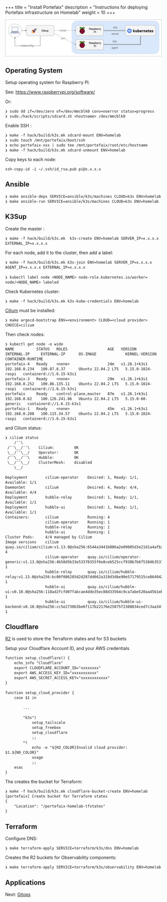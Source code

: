 +++
title = "Install Portefaix"
description = "Instructions for deploying Portefaix infrastructure on Homelab"
weight = 10
+++

<img src="/docs/images/portefaix_homelab_infra.png"
 alt="Portefaix infrastructure"
 class="mt-3 mb-3 border border-info rounded">

<a id="os"/></a>

## Operating System

Setup operating system for Raspberry PI.

See: https://www.raspberrypi.org/software/

Or:

```shell
❯ sudo dd if=/dev/zero of=/dev/mmcblk0 conv=noerror status=progress
❯ sudo./hack/scripts/sdcard.sh <hostname> /dev/mmcblk0
```

Enable SSH :

```shell
❯ make -f hack/build/k3s.mk sdcard-mount ENV=homelab
❯ sudo touch /mnt/portefaix/boot/ssh
❯ echo portefaix-xxx | sudo tee /mnt/portefaix/root/etc/hostname
❯ make -f hack/build/k3s.mk sdcard-unmount ENV=homelab
```

Copy keys to each node:

```shell
ssh-copy-id -i ~/.ssh/id_rsa.pub pi@x.x.x.x
```

## Ansible

```shell
❯ make ansible-deps SERVICE=ansible/k3s/machines CLOUD=k3s ENV=homelab
❯ make ansible-run SERVICE=ansible/k3s/machines CLOUD=k3s ENV=homelab
```

## K3Sup

Create the master :

```shell
❯ make -f hack/build/k3s.mk  k3s-create ENV=homelab SERVER_IP=x.x.x.x EXTERNAL_IP=x.x.x.x
```

For each node, add it to the cluster, then add a label:

```shell
❯ make -f hack/build/k3s.mk k3s-join ENV=homelab SERVER_IP=x.x.x.x AGENT_IP=x.x.x.x EXTERNAL_IP=x.x.x.x

❯ kubectl label node <NODE_NAME> node-role.kubernetes.io/worker=
node/<NODE_NAME> labeled
```

Check Kubernetes cluster:

```shell
❯ make -f hack/build/k3s.mk k3s-kube-credentials ENV=homelab
```

[Cilium](https://cilium.io/) must be installed:

```shell
❯ make argocd-bootstrap ENV=<environment> CLOUD=<cloud provider> CHOICE=cilium
```

Then check nodes:

```shell
❯ kubectl get node -o wide
NAME          STATUS   ROLES                  AGE   VERSION        INTERNAL-IP     EXTERNAL-IP      OS-IMAGE             KERNEL-VERSION      CONTAINER-RUNTIME
portefaix-4   Ready    <none>                 24m   v1.26.1+k3s1   192.168.0.234   100.87.6.37      Ubuntu 22.04.2 LTS   5.15.0-1024-raspi   containerd://1.6.15-k3s1
portefaix-3   Ready    <none>                 29m   v1.26.1+k3s1   192.168.0.252   100.86.135.11    Ubuntu 22.04.2 LTS   5.15.0-1024-raspi   containerd://1.6.15-k3s1
portefaix     Ready    control-plane,master   87m   v1.26.1+k3s1   192.168.0.62    100.126.241.86   Ubuntu 22.04.2 LTS   5.15.0-60-generic   containerd://1.6.15-k3s1
portefaix-1   Ready    <none>                 45m   v1.26.1+k3s1   192.168.0.208   100.115.34.57    Ubuntu 22.04.2 LTS   5.15.0-1024-raspi   containerd://1.6.15-k3s1
```

and Cilium status:

```shell
❯ cilium status
    /¯¯\
 /¯¯\__/¯¯\    Cilium:         OK
 \__/¯¯\__/    Operator:       OK
 /¯¯\__/¯¯\    Hubble:         OK
 \__/¯¯\__/    ClusterMesh:    disabled
    \__/

Deployment        cilium-operator    Desired: 1, Ready: 1/1, Available: 1/1
DaemonSet         cilium             Desired: 4, Ready: 4/4, Available: 4/4
Deployment        hubble-relay       Desired: 1, Ready: 1/1, Available: 1/1
Deployment        hubble-ui          Desired: 1, Ready: 1/1, Available: 1/1
Containers:       cilium             Running: 4
                  cilium-operator    Running: 1
                  hubble-relay       Running: 1
                  hubble-ui          Running: 1
Cluster Pods:     4/4 managed by Cilium
Image versions    cilium             quay.io/cilium/cilium:v1.13.0@sha256:6544a3441b086a2e09005d3e21d1a4afb216fae19c5a60b35793c8a9438f8f68: 4
                  cilium-operator    quay.io/cilium/operator-generic:v1.13.0@sha256:4b58d5b33e53378355f6e8ceb525ccf938b7b6f5384b35373f1f46787467ebf5: 1
                  hubble-relay       quay.io/cilium/hubble-relay:v1.13.0@sha256:bc00f086285d2d287dd662a319d3dbe90e57179515ce8649425916aecaa9ac3c: 1
                  hubble-ui          quay.io/cilium/hubble-ui:v0.10.0@sha256:118ad2fcfd07fabcae4dde35ec88d33564c9ca7abe520aa45b1eb13ba36c6e0a: 1
                  hubble-ui          quay.io/cilium/hubble-ui-backend:v0.10.0@sha256:cc5e2730b3be6f117b22176e25875f2308834ced7c3aa34fb598aa87a2c0a6a4: 1
```

## Cloudflare

[R2](https://www.cloudflare.com/products/r2/) is used to store the Terraform states and for S3 buckets

Setup your Cloudflare Account ID, and your AWS credentials

```shell
function setup_cloudflare() {
    echo_info "Cloudflare"
    export CLOUDFLARE_ACCOUNT_ID="xxxxxxxx"
    export AWS_ACCESS_KEY_ID="xxxxxxxxxxx"
    export AWS_SECRET_ACCESS_KEY="xxxxxxxxxxxx"
}

function setup_cloud_provider {
    case $1 in
    
        ...

        "k3s")
            setup_tailscale
            setup_freebox
            setup_cloudflare
            ;;
        *)
            echo -e "${KO_COLOR}Invalid cloud provider: $1.${NO_COLOR}"
            usage
            ;;
    esac
}
```

The creates the bucket for Terraform:

```shell
❯ make -f hack/build/k3s.mk cloudflare-bucket-create ENV=homelab
[portefaix] Create bucket for Terraform states
{
    "Location": "/portefaix-homelab-tfstates"
}
```

## Terraform

Configure DNS:

```shell
❯ make terraform-apply SERVICE=terraform/k3s/dns ENV=homelab
```

Creates the R2 buckets for Observability components:

```shell
❯ make terraform-apply SERVICE=terraform/k3s/observability ENV=homelab
```

## Applications

Next: [Gitops](/docs/gitops)